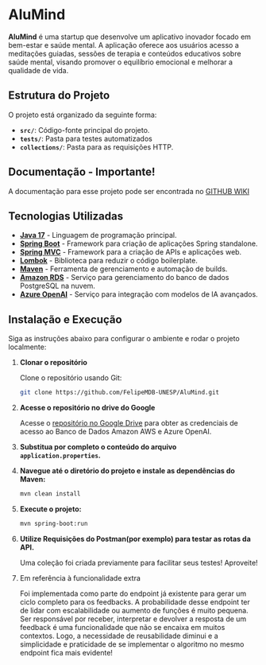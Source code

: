 # AluMind

**AluMind** é uma startup que desenvolve um aplicativo inovador focado em bem-estar e saúde mental. A aplicação oferece aos usuários acesso a meditações guiadas, sessões de terapia e conteúdos educativos sobre saúde mental, visando promover o equilíbrio emocional e melhorar a qualidade de vida.

## Estrutura do Projeto

O projeto está organizado da seguinte forma:

- **`src/`**: Código-fonte principal do projeto.
- **`tests/`**: Pasta para testes automatizados
- **`collections/`**: Pasta para as requisições HTTP.

## Documentação - Importante!
A documentação para esse projeto pode ser encontrada no [GITHUB WIKI](https://github.com/FelipeMDB-UNESP/AluMind/wiki)

## Tecnologias Utilizadas

- **[Java 17](https://www.oracle.com/java/technologies/javase/jdk17-archive-downloads.html)** - Linguagem de programação principal.
- **[Spring Boot](https://spring.io/projects/spring-boot)** - Framework para criação de aplicações Spring standalone.
- **[Spring MVC](https://spring.io/guides/gs/serving-web-content/)** - Framework para a criação de APIs e aplicações web.
- **[Lombok](https://projectlombok.org/)** - Biblioteca para reduzir o código boilerplate.
- **[Maven](https://maven.apache.org/download.cgi)** - Ferramenta de gerenciamento e automação de builds.
- **[Amazon RDS](https://aws.amazon.com/rds/)** - Serviço para gerenciamento do banco de dados PostgreSQL na nuvem.
- **[Azure OpenAI](https://www.google.com/aclk?sa=l&ai=DChcSEwjqztHSr9uJAxWcRUgAHTa_Bm4YABABGgJjZQ&co=1&ase=2&gclid=CjwKCAiA3Na5BhAZEiwAzrfagH6avv0Y_WljkODXOfUQ8zFk21eMEAsU9sJDYgeiI9PruboRUHsHZBoC0o4QAvD_BwE&ei=XLA1Z8SqLdDd1sQPvqeyqQI&sig=AOD64_3IEO4eEfLIKFJVOQovbMeQQi2p1g&q&sqi=2&nis=4&adurl&ved=2ahUKEwjEyMzSr9uJAxXQrpUCHb6TLCUQ0Qx6BAgKEAE)** - Serviço para integração com modelos de IA avançados.


## Instalação e Execução

Siga as instruções abaixo para configurar o ambiente e rodar o projeto localmente:

1. **Clonar o repositório**

   Clone o repositório usando Git:

   ```bash
   git clone https://github.com/FelipeMDB-UNESP/AluMind.git

2. **Acesse o repositório no drive do Google**

   Acesse o [repositório no Google Drive](https://drive.google.com/drive/folders/15DGaThqFR3eICXQUY0SiWljGDg7M8RRV?usp=sharing) para obter as credenciais de acesso ao Banco de Dados Amazon AWS e Azure OpenAI.


3. **Substitua por completo o conteúdo do arquivo `application.properties`.**


4. **Navegue até o diretório do projeto e instale as dependências do Maven:**

   ```bash
   mvn clean install
   ```

5. **Execute o projeto:**

   ```bash
   mvn spring-boot:run
   ```

6. **Utilize Requisições do Postman(por exemplo) para testar as rotas da API.**

   Uma coleção foi criada previamente para facilitar seus testes! Aproveite!


7. Em referência à funcionalidade extra

   Foi implementada como parte do endpoint já existente para gerar um ciclo completo para os feedbacks.
   A probabilidade desse endpoint ter de lidar com escalabilidade ou aumento de funções é muito pequena.
   Ser responsável por receber, interpretar e devolver a resposta de um feedback é uma funcionalidade que não se encaixa em muitos contextos.
   Logo, a necessidade de reusabilidade diminui e a simplicidade e praticidade de se implementar o algoritmo no mesmo endpoint fica mais evidente!